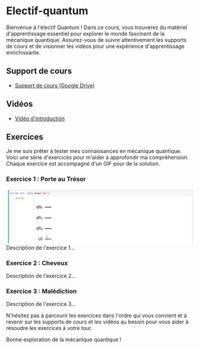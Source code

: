 # Electif-quantum

Bienvenue à l'électif Quantum ! Dans ce cours, vous trouverez du matériel d'apprentissage essentiel pour explorer le monde fascinant de la mécanique quantique. Assurez-vous de suivre attentivement les supports de cours et de visionner les vidéos pour une expérience d'apprentissage enrichissante.

## Support de cours
- [Support de cours (Google Drive)](https://drive.google.com/drive/folders/1BNwf3IbPTvmqsQlzmL9gKWQjkDzokMXC?usp=sharing)

## Vidéos
- [Vidéo d'introduction](https://www.youtube.com/watch?v=yCRh_YzCqQw)

## Exercices
Je me suis prêter à tester mes connaissances en mécanique quantique. Voici une série d'exercices pour m'aider à approfondir ma compréhension. Chaque exercice est accompagné d'un GIF pour de la solution.

### Exercice 1 : Porte au Trésor
![Exercice 1 GIF](EQ001/PorteDuTresor.gif)
Description de l'exercice 1...

### Exercice 2 : Cheveux
Description de l'exercice 2...

### Exercice 3 : Malédiction
Description de l'exercice 3...


N'hésitez pas à parcourir les exercices dans l'ordre qui vous convient et à revenir sur les supports de cours et les vidéos au besoin pour vous aider à résoudre les exercices à votre tour.

Bonne exploration de la mécanique quantique !
